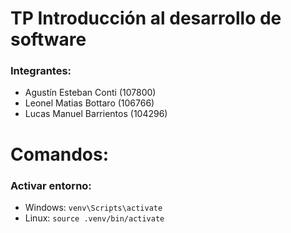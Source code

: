 # TP Introducción al desarrollo de software

### Integrantes:

-   Agustín Esteban Conti (107800)
-   Leonel Matias Bottaro (106766)
-   Lucas Manuel Barrientos (104296)

# Comandos:

### Activar entorno:

-   Windows: `venv\Scripts\activate`
-   Linux: `source .venv/bin/activate`
